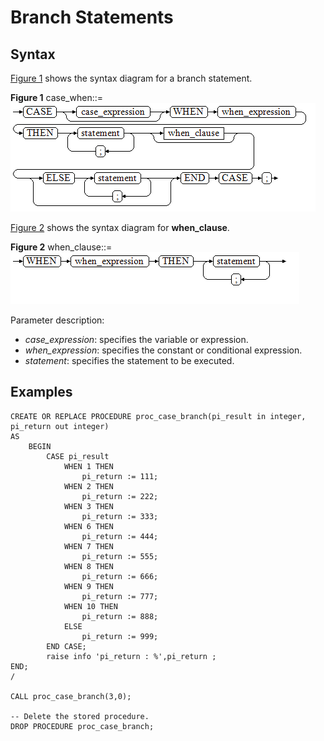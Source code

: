 # Branch Statements<a name="EN-US_TOPIC_0245374625"></a>

## Syntax<a name="en-us_topic_0237122235_en-us_topic_0059779327_sa0d157976d6d4848ae582a3adc20e356"></a>

[Figure 1](#en-us_topic_0237122235_en-us_topic_0059779327_fe2376535378e44c78c4e70078d0fb779)  shows the syntax diagram for a branch statement.

**Figure  1**  case\_when::=<a name="en-us_topic_0237122235_en-us_topic_0059779327_fe2376535378e44c78c4e70078d0fb779"></a>  
![](figures/case_when.png "case_when")

[Figure 2](#en-us_topic_0237122235_en-us_topic_0059779327_f0b6779d008024e8fb5c2267d8d3bff14)  shows the syntax diagram for  **when\_clause**.

**Figure  2**  when\_clause::=<a name="en-us_topic_0237122235_en-us_topic_0059779327_f0b6779d008024e8fb5c2267d8d3bff14"></a>  
![](figures/when_clause.png "when_clause")

Parameter description:

-   _case\_expression_: specifies the variable or expression.
-   _when\_expression_: specifies the constant or conditional expression.
-   _statement_: specifies the statement to be executed.

## Examples<a name="en-us_topic_0237122235_en-us_topic_0059779327_sfd9ddef81026494fbefef995f9ced557"></a>

```
CREATE OR REPLACE PROCEDURE proc_case_branch(pi_result in integer, pi_return out integer)
AS 
    BEGIN 
        CASE pi_result 
            WHEN 1 THEN 
                pi_return := 111; 
            WHEN 2 THEN 
                pi_return := 222; 
            WHEN 3 THEN 
                pi_return := 333; 
            WHEN 6 THEN 
                pi_return := 444; 
            WHEN 7 THEN 
                pi_return := 555; 
            WHEN 8 THEN 
                pi_return := 666; 
            WHEN 9 THEN 
                pi_return := 777; 
            WHEN 10 THEN 
                pi_return := 888; 
            ELSE 
                pi_return := 999; 
        END CASE; 
        raise info 'pi_return : %',pi_return ; 
END; 
/

CALL proc_case_branch(3,0);

-- Delete the stored procedure.
DROP PROCEDURE proc_case_branch;
```

